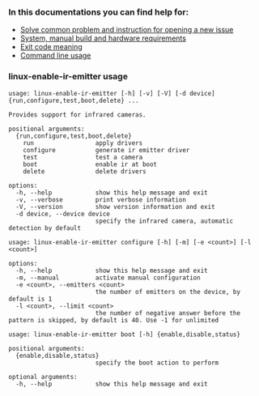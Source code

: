 ### In this documentations you can find help for:
* [Solve common problem and instruction for opening a new issue](issues.md)
* [System, manual build and hardware requirements](requirements.md)
* [Exit code meaning](exit-code.md)
* [Command line usage](#linux-enable-ir-emitter-usage) 

### linux-enable-ir-emitter usage 
```
usage: linux-enable-ir-emitter [-h] [-v] [-V] [-d device] {run,configure,test,boot,delete} ...

Provides support for infrared cameras.

positional arguments:
  {run,configure,test,boot,delete}
    run                 apply drivers
    configure           generate ir emitter driver
    test                test a camera
    boot                enable ir at boot
    delete              delete drivers

options:
  -h, --help            show this help message and exit
  -v, --verbose         print verbose information
  -V, --version         show version information and exit
  -d device, --device device
                        specify the infrared camera, automatic detection by default
```
```
usage: linux-enable-ir-emitter configure [-h] [-m] [-e <count>] [-l <count>]

options:
  -h, --help            show this help message and exit
  -m, --manual          activate manual configuration
  -e <count>, --emitters <count>
                        the number of emitters on the device, by default is 1
  -l <count>, --limit <count>
                        the number of negative answer before the pattern is skipped, by default is 40. Use -1 for unlimited
```
```
usage: linux-enable-ir-emitter boot [-h] {enable,disable,status}

positional arguments:
  {enable,disable,status}
                        specify the boot action to perform

optional arguments:
  -h, --help            show this help message and exit
```
